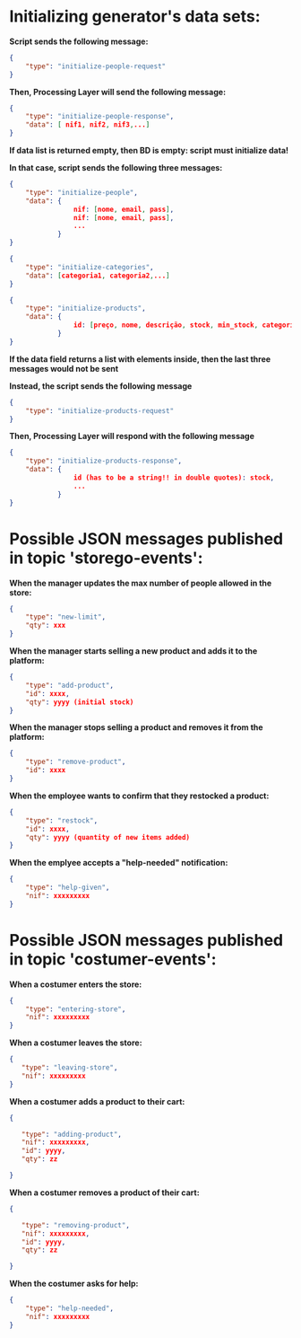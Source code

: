 # Initializing generator's data sets:

**Script sends the following message:**
```json
{
    "type": "initialize-people-request" 
}
```

**Then, Processing Layer will send the following message:**
```json
{
    "type": "initialize-people-response",
    "data": [ nif1, nif2, nif3,...]
}
```

**If data list is returned empty, then BD is empty: script must initialize data!**

**In that case, script sends the following three messages:**
```json
{
    "type": "initialize-people",
    "data": {
                nif: [nome, email, pass],
                nif: [nome, email, pass],
                ...
            }
}
```
```json
{
    "type": "initialize-categories",
    "data": [categoria1, categoria2,...]
}
```
```json
{
    "type": "initialize-products",
    "data": {
                id: [preço, nome, descrição, stock, min_stock, categoria],
            }
}
```

**If the data field returns a list with elements inside, then the last three messages would not be sent**

**Instead, the script sends the following message**
```json
{
    "type": "initialize-products-request"
}
```

**Then, Processing Layer will respond with the following message**
```json
{
    "type": "initialize-products-response",
    "data": {
                id (has to be a string!! in double quotes): stock, 
                ...
            }
}
```

# Possible JSON messages published in topic 'storego-events':

**When the manager updates the max number of people allowed in the store:**
```json
{
    "type": "new-limit",
    "qty": xxx
}
```

**When the manager starts selling a new product and adds it to the platform:**
```json
{
    "type": "add-product",
    "id": xxxx,
    "qty": yyyy (initial stock)
}
```

**When the manager stops selling a product and removes it from the platform:**
```json
{
    "type": "remove-product",
    "id": xxxx
}
```

**When the employee wants to confirm that they restocked a product:**
```json
{
    "type": "restock",
    "id": xxxx,
    "qty": yyyy (quantity of new items added)
}
```

**When the emplyee accepts a "help-needed" notification:**
```json
{
    "type": "help-given",
    "nif": xxxxxxxxx
}
```

# Possible JSON messages published in topic 'costumer-events':

**When a costumer enters the store:**
```json
{
    "type": "entering-store",
    "nif": xxxxxxxxx
}
```

**When a costumer leaves the store:**
```json
{
​	"type": "leaving-store",
​	"nif": xxxxxxxxx
}
```
**When a costumer adds a product to their cart:**
```json
{

​	"type": "adding-product",
​	"nif": xxxxxxxxx,
​	"id": yyyy,
​	"qty": zz

}
```

**When a costumer removes a product of their cart:**
```json
{

​	"type": "removing-product",
​	"nif": xxxxxxxxx,
​	"id": yyyy,
​	"qty": zz

}
```

**When the costumer asks for help:**
```json
{
    "type": "help-needed",
    "nif": xxxxxxxxx
}
```